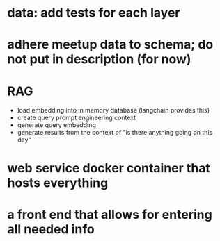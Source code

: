 # data: add tests for each layer

# adhere meetup data to schema; do not put in description (for now)

# RAG
* load embedding into in memory database (langchain provides this)
* create query prompt engineering context
* generate query embedding
* generate results from the context of "is there anything going on this day"

# web service docker container that hosts everything

# a front end that allows for entering all needed info
